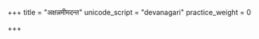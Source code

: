 +++
title = "अक्षन्नमीमदन्त"
unicode_script = "devanagari"
practice_weight = 0

+++
<div class="js_include" url="/vedAH/sAma/paravastu-saama/devaH/indraH/axann-amImadanta/"  newLevelForH1="1" includeTitle="true"> </div>